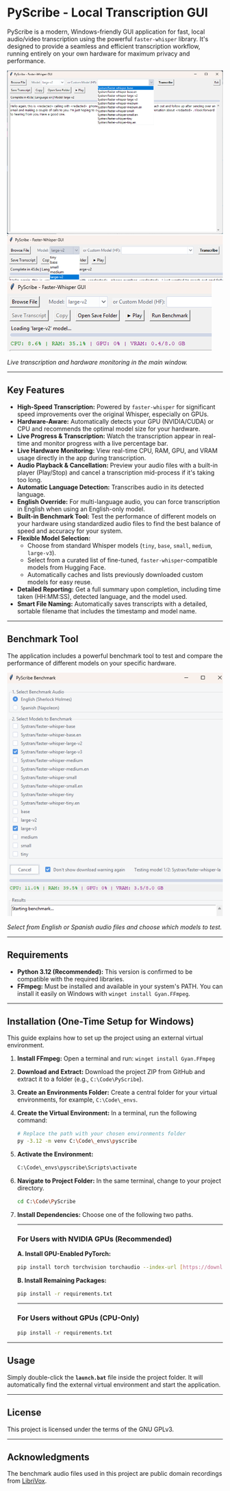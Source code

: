 # PyScribe - Local Transcription GUI

PyScribe is a modern, Windows-friendly GUI application for fast, local audio/video transcription using the powerful `faster-whisper` library. It's designed to provide a seamless and efficient transcription workflow, running entirely on your own hardware for maximum privacy and performance.

![PyScribe HF Model Selection](./images/2025-08-11_09-36-47.png)
![PyScribe Whisper Model Selection](./images/2025-08-11_09-37-06.png)
![PyScribe Main Interface](./images/2025-08-15_07-50-06.png)

*Live transcription and hardware monitoring in the main window.*

---

## Key Features

- **High-Speed Transcription:** Powered by `faster-whisper` for significant speed improvements over the original Whisper, especially on GPUs.
- **Hardware-Aware:** Automatically detects your GPU (NVIDIA/CUDA) or CPU and recommends the optimal model size for your hardware.
- **Live Progress & Transcription:** Watch the transcription appear in real-time and monitor progress with a live percentage bar.
- **Live Hardware Monitoring:** View real-time CPU, RAM, GPU, and VRAM usage directly in the app during transcription.
- **Audio Playback & Cancellation:** Preview your audio files with a built-in player (Play/Stop) and cancel a transcription mid-process if it's taking too long.
- **Automatic Language Detection:** Transcribes audio in its detected language.
- **English Override:** For multi-language audio, you can force transcription in English when using an English-only model.
- **Built-in Benchmark Tool:** Test the performance of different models on your hardware using standardized audio files to find the best balance of speed and accuracy for your system.
- **Flexible Model Selection:**
    - Choose from standard Whisper models (`tiny`, `base`, `small`, `medium`, `large-v3`).
    - Select from a curated list of fine-tuned, `faster-whisper`-compatible models from Hugging Face.
    - Automatically caches and lists previously downloaded custom models for easy reuse.
- **Detailed Reporting:** Get a full summary upon completion, including time taken (HH:MM:SS), detected language, and the model used.
- **Smart File Naming:** Automatically saves transcripts with a detailed, sortable filename that includes the timestamp and model name.

---

## Benchmark Tool

The application includes a powerful benchmark tool to test and compare the performance of different models on your specific hardware.

![PyScribe Benchmark Tool](./images/2025-08-15_07-50-43.png)

*Select from English or Spanish audio files and choose which models to test.*

---

## Requirements

- **Python 3.12 (Recommended):** This version is confirmed to be compatible with the required libraries.
- **FFmpeg:** Must be installed and available in your system's PATH. You can install it easily on Windows with `winget install Gyan.FFmpeg`.

---

## Installation (One-Time Setup for Windows)

This guide explains how to set up the project using an external virtual environment.

1.  **Install FFmpeg:** Open a terminal and run: `winget install Gyan.FFmpeg`
2.  **Download and Extract:** Download the project ZIP from GitHub and extract it to a folder (e.g., `C:\Code\PyScribe`).
3.  **Create an Environments Folder:** Create a central folder for your virtual environments, for example, `C:\Code\_envs`.
4.  **Create the Virtual Environment:** In a terminal, run the following command:
    ```bash
    # Replace the path with your chosen environments folder
    py -3.12 -m venv C:\Code\_envs\pyscribe
    ```
5.  **Activate the Environment:**
    ```bash
    C:\Code\_envs\pyscribe\Scripts\activate
    ```
6.  **Navigate to Project Folder:** In the same terminal, change to your project directory.
    ```bash
    cd C:\Code\PyScribe
    ```
7.  **Install Dependencies:** Choose one of the following two paths.

    ---
    ### For Users with NVIDIA GPUs (Recommended)

    **A. Install GPU-Enabled PyTorch:**
    ```bash
    pip install torch torchvision torchaudio --index-url [https://download.pytorch.org/whl/cu121](https://download.pytorch.org/whl/cu121)
    ```

    **B. Install Remaining Packages:**
    ```bash
    pip install -r requirements.txt
    ```
    ---
    ### For Users without GPUs (CPU-Only)
    ```bash
    pip install -r requirements.txt
    ```

---

## Usage

Simply double-click the **`launch.bat`** file inside the project folder. It will automatically find the external virtual environment and start the application.

---

## License

This project is licensed under the terms of the GNU GPLv3.

---

## Acknowledgments

The benchmark audio files used in this project are public domain recordings from [LibriVox](https://librivox.org/).
